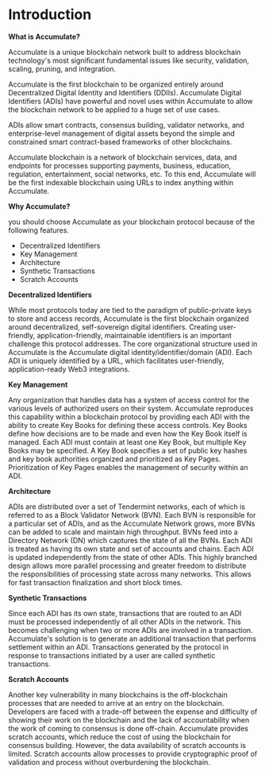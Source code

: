 # Introduction

**What is Accumulate?**&#x20;

Accumulate is a unique blockchain network built to address blockchain technology's most significant fundamental issues like security, validation, scaling, pruning, and integration.&#x20;

Accumulate is the first blockchain to be organized entirely around Decentralized Digital Identity and Identifiers (DDIIs). Accumulate Digital Identifiers (ADIs) have powerful and novel uses within Accumulate to allow the blockchain network to be applied to a huge set of use cases. &#x20;

&#x20;

ADIs allow smart contracts, consensus building, validator networks, and enterprise-level management of digital assets beyond the simple and constrained smart contract-based frameworks of other blockchains. \
&#x20;

Accumulate blockchain is a network of blockchain services, data, and endpoints for processes supporting payments, business, education, regulation, entertainment, social networks, etc. To this end, Accumulate will be the first indexable blockchain using URLs to index anything within Accumulate.&#x20;

&#x20;

**Why Accumulate?**&#x20;

you should choose Accumulate as your blockchain protocol because of the following features.&#x20;

* Decentralized Identifiers  &#x20;
* Key Management &#x20;
* Architecture&#x20;
* Synthetic Transactions&#x20;
* Scratch Accounts &#x20;

&#x20;

**Decentralized Identifiers**  &#x20;

While most protocols today are tied to the paradigm of public-private keys to store and access records, Accumulate is the first blockchain organized around decentralized, self-sovereign digital identifiers. Creating user-friendly, application-friendly, maintainable identifiers is an important challenge this protocol addresses. The core organizational structure used in Accumulate is the Accumulate digital identity/identifier/domain (ADI). Each ADI is uniquely identified by a URL, which facilitates user-friendly, application-ready Web3 integrations. &#x20;

&#x20;

**Key Management**&#x20;

Any organization that handles data has a system of access control for the various levels of authorized users on their system. Accumulate reproduces this capability within a blockchain protocol by providing each ADI with the ability to create Key Books for defining these access controls. Key Books define how decisions are to be made and even how the Key Book itself is managed. Each ADI must contain at least one Key Book, but multiple Key Books may be specified. A Key Book specifies a set of public key hashes and key book authorities organized and prioritized as Key Pages. Prioritization of Key Pages enables the management of security within an ADI.  \
&#x20;

**Architecture**  &#x20;

ADIs are distributed over a set of Tendermint networks, each of which is referred to as a Block Validator Network (BVN). Each BVN is responsible for a particular set of ADIs, and as the Accumulate Network grows, more BVNs can be added to scale and maintain high throughput. BVNs feed into a Directory Network (DN) which captures the state of all the BVNs. Each ADI is treated as having its own state and set of accounts and chains. Each ADI is updated independently from the state of other ADIs. This highly branched design allows more parallel processing and greater freedom to distribute the responsibilities of processing state across many networks. This allows for fast transaction finalization and short block times. &#x20;

&#x20;

**Synthetic Transactions**&#x20;

Since each ADI has its own state, transactions that are routed to an ADI must be processed independently of all other ADIs in the network. This becomes challenging when two or more ADIs are involved in a transaction. Accumulate's solution is to generate an additional transaction that performs settlement within an ADI. Transactions generated by the protocol in response to transactions initiated by a user are called synthetic transactions.  \
&#x20;

**Scratch Accounts**&#x20;

Another key vulnerability in many blockchains is the off-blockchain processes that are needed to arrive at an entry on the blockchain. Developers are faced with a trade-off between the expense and difficulty of showing their work on the blockchain and the lack of accountability when the work of coming to consensus is done off-chain. Accumulate provides scratch accounts, which reduce the cost of using the blockchain for consensus building. However, the data availability of scratch accounts is limited. Scratch accounts allow processes to provide cryptographic proof of validation and process without overburdening the blockchain.&#x20;

&#x20;
